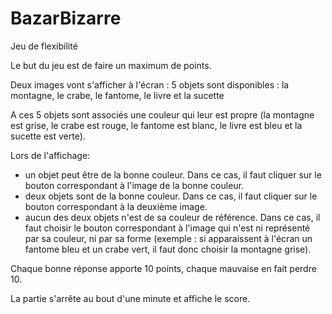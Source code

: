 # BazarBizarre
Jeu de flexibilité

Le but du jeu est de faire un maximum de points.

Deux images vont s'afficher à l'écran : 
5 objets sont disponibles : la montagne, le crabe, le fantome, le livre et la sucette

A ces 5 objets sont associés une couleur qui leur est propre (la montagne est grise, le crabe est rouge, le fantome est blanc, le livre est bleu et la sucette est verte).

Lors de l'affichage: 
- un objet peut être de la bonne couleur. Dans ce cas, il faut cliquer sur le bouton correspondant à l'image de la bonne couleur.
- deux objets sont de la bonne couleur. Dans ce cas, il faut cliquer sur le bouton correspondant à la deuxième image.
- aucun des deux objets n'est de sa couleur de référence. Dans ce cas, il faut choisir le bouton correspondant à l'image qui n'est ni représenté par sa couleur, ni par sa forme (exemple : si apparaissent à l'écran un fantome bleu et un crabe vert, il faut donc choisir la montagne grise).

Chaque bonne réponse apporte 10 points, chaque mauvaise en fait perdre 10. 

La partie s'arrête au bout d'une minute et affiche le score.


